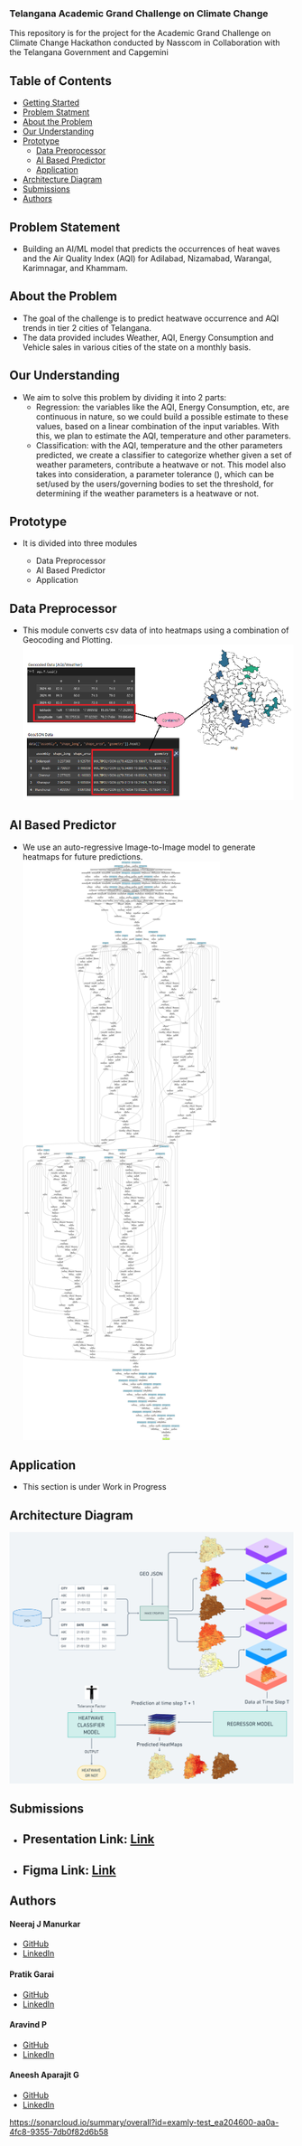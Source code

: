 
### Telangana Academic Grand Challenge on Climate Change
This repository is for the project for the Academic Grand Challenge on Climate Change Hackathon conducted by Nasscom in Collaboration with the Telangana Government and Capgemini
## Table of Contents
- [Getting Started](#getting-started)
- [Problem Statment](#problem-statement)
- [About the Problem](#about-the-problem)
- [Our Understanding](#our-understanding)
- [Prototype](#prototype)
    - [Data Preprocessor](#data-preprocessor)
    - [AI Based Predictor](#ai-based-predictor)
    - [Application](#application)
- [Architecture Diagram](#architecture-diagram)
- [Submissions](#submissions)
- [Authors](#authors)

## Problem Statement
 - Building an AI/ML model that predicts the occurrences of heat waves and the Air Quality Index (AQI) for Adilabad, Nizamabad, Warangal, Karimnagar, and Khammam.

## About the Problem
- The goal of the challenge is to predict heatwave occurrence and AQI trends in tier 2 cities of Telangana. 
- The data provided includes Weather, AQI, Energy Consumption and Vehicle sales in various cities of the state on a monthly basis.

## Our Understanding
- We aim to solve this problem by dividing it into 2 parts:
  - Regression:  the variables like the AQI, Energy Consumption, etc, are continuous in nature, so we could build a possible estimate to these values, based on a linear
  combination of the input variables. With this, we plan to estimate the AQI, temperature and other parameters.
  - Classification: with the AQI, temperature and the other parameters predicted, we create a classifier to categorize whether given a set of weather parameters, contribute a heatwave or not. This model also takes into consideration, a parameter tolerance (), which can be set/used by the users/governing bodies to set the threshold, for determining if the weather parameters is a heatwave or not.

## Prototype
 - It is divided into three modules

   - Data Preprocessor
   - AI Based Predictor
   - Application

## Data Preprocessor
 - This module converts csv data of into heatmaps using a combination of Geocoding and Plotting.
![Preprocessing](./Images/preprocessing.png)

## AI Based Predictor
 - We use an auto-regressive Image-to-Image model to generate heatmaps for future predictions.
![Model Architecutre](./Images/pix2pixRNN.png)

## Application
 - This section is under Work in Progress
 
## Architecture Diagram
![GAC@2x](./Images/architecture.png)

## Submissions
* ## Presentation Link: [Link]()
* ## Figma Link: [Link]()


## Authors

#### Neeraj J Manurkar
* [GitHub](https://github.com/Neerajjr11)
* [LinkedIn](https://www.linkedin.com/in/neeraj-j-manurkar-64372b212/)

#### Pratik Garai
* [GitHub](https://github.com/iaraGkitarP)
* [LinkedIn](https://www.linkedin.com/in/pratik-garai-bab1a4191/)

#### Aravind P
* [GitHub](https://github.com/ARAVIND1828)
* [LinkedIn](https://www.linkedin.com/in/aravind-p-92a5061b8/)

#### Aneesh Aparajit G
* [GitHub](https://github.com/aneeshaparajit)
* [LinkedIn](https://www.linkedin.com/in/aneesh-aparajit/)

https://sonarcloud.io/summary/overall?id=examly-test_ea204600-aa0a-4fc8-9355-7db0f82d6b58
